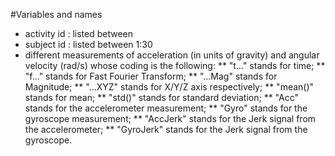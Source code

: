 #Variables and names

* activity id : listed between 
* subject id : listed between 1:30
* different measurements of acceleration (in units of gravity) and angular velocity (rad/s) whose coding is the following:
** "t..." stands for time;
** "f..." stands for Fast Fourier Transform;
** "...Mag" stands for Magnitude;
** "...XYZ" stands for X/Y/Z axis respectively;
** "mean()" stands for mean;
** "std()" stands for standard deviation;
** "Acc" stands for the accelerometer measurement;
** "Gyro" stands for the gyroscope measurement;
** "AccJerk" stands for the Jerk signal from the accelerometer;
** "GyroJerk" stands for the Jerk signal from the gyroscope. 